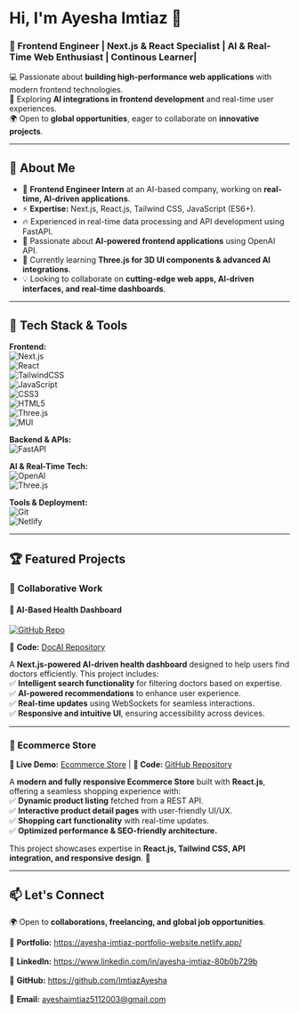 # **Hi, I'm Ayesha Imtiaz 👋**  
### **🚀 Frontend Engineer | Next.js & React Specialist | AI & Real-Time Web Enthusiast | Continous Learner|**  

💻 Passionate about **building high-performance web applications** with modern frontend technologies.  
🤖 Exploring **AI integrations in frontend development** and real-time user experiences.  
🌍 Open to **global opportunities**, eager to collaborate on **innovative projects**.  

---

## 🚀 **About Me**  
- 🎯 **Frontend Engineer Intern** at an AI-based company, working on **real-time, AI-driven applications**.  
- ⚡ **Expertise:** Next.js, React.js, Tailwind CSS, JavaScript (ES6+).  
- 🔥 Experienced in real-time data processing and API development using FastAPI.
- 🤖 Passionate about **AI-powered frontend applications** using OpenAI API.  
- 🌱 Currently learning **Three.js for 3D UI components & advanced AI integrations**.  
- 💡 Looking to collaborate on **cutting-edge web apps, AI-driven interfaces, and real-time dashboards**.  

---

## 🔧 **Tech Stack & Tools**  
**Frontend:**  
![Next.js](https://img.shields.io/badge/Next.js-000000?style=for-the-badge&logo=next.js&logoColor=white)  
![React](https://img.shields.io/badge/React-61DAFB?style=for-the-badge&logo=react&logoColor=white)  
![TailwindCSS](https://img.shields.io/badge/Tailwind_CSS-38B2AC?style=for-the-badge&logo=tailwind-css&logoColor=white)  
![JavaScript](https://img.shields.io/badge/JavaScript-F7DF1E?style=for-the-badge&logo=javascript&logoColor=black)  
![CSS3](https://img.shields.io/badge/CSS3-1572B6?style=for-the-badge&logo=css3&logoColor=white)    
![HTML5](https://img.shields.io/badge/HTML5-E34F26?style=for-the-badge&logo=html5&logoColor=white)  
![Three.js](https://img.shields.io/badge/Three.js-000000?style=for-the-badge&logo=three.js&logoColor=white)  
![MUI](https://img.shields.io/badge/MUI-007FFF?style=for-the-badge&logo=mui&logoColor=white)  

**Backend & APIs:**  
![FastAPI](https://img.shields.io/badge/FastAPI-009688?style=for-the-badge&logo=fastapi&logoColor=white)  

**AI & Real-Time Tech:**  
![OpenAI](https://img.shields.io/badge/OpenAI-412991?style=for-the-badge&logo=openai&logoColor=white)  
![Three.js](https://img.shields.io/badge/Three.js-000000?style=for-the-badge&logo=three.js&logoColor=white)  

**Tools & Deployment:**  
![Git](https://img.shields.io/badge/Git-F05032?style=for-the-badge&logo=git&logoColor=white)  
![Netlify](https://img.shields.io/badge/Netlify-00C7B7?style=for-the-badge&logo=netlify&logoColor=white)  

---

## 🏆 **Featured Projects**  
### 🚀 **Collaborative Work**  

#### **🔹 AI-Based Health Dashboard**  
[![GitHub Repo](https://img.shields.io/badge/GitHub-View_Repository-181717?style=for-the-badge&logo=github&logoColor=white)](https://github.com/Mr-MeerMoazzam/DocAI/tree/ayesha-dev)  

📂 **Code:** [DocAI Repository](https://github.com/Mr-MeerMoazzam/DocAI/tree/ayesha-dev)  

A **Next.js-powered AI-driven health dashboard** designed to help users find doctors efficiently. This project includes:  
✅ **Intelligent search functionality** for filtering doctors based on expertise.  
✅ **AI-powered recommendations** to enhance user experience.  
✅ **Real-time updates** using WebSockets for seamless interactions.  
✅ **Responsive and intuitive UI**, ensuring accessibility across devices.  

---  


### **🔹 Ecommerce Store**  
**🔗 Live Demo:** [Ecommerce Store](https://ayesha-ecommerce-store.netlify.app/) | **📂 Code:** [GitHub Repository](https://github.com/ImtiazAyesha/Ecommerce_store)  

A **modern and fully responsive Ecommerce Store** built with **React.js**, offering a seamless shopping experience with:  
✅ **Dynamic product listing** fetched from a REST API.  
✅ **Interactive product detail pages** with user-friendly UI/UX.  
✅ **Shopping cart functionality** with real-time updates.  
✅ **Optimized performance & SEO-friendly architecture.**  

This project showcases expertise in **React.js, Tailwind CSS, API integration, and responsive design**. 🚀  

---

## 📫 **Let's Connect**  
🌍 Open to **collaborations, freelancing, and global job opportunities**.  

🔗 **Portfolio:** https://ayesha-imtiaz-portfolio-website.netlify.app/ <br>  
🔗 **LinkedIn:** https://www.linkedin.com/in/ayesha-imtiaz-80b0b729b <br>  
🔗 **GitHub:** https://github.com/ImtiazAyesha <br>  
📩 **Email:** ayeshaimtiaz5112003@gmail.com  
 



